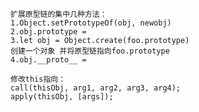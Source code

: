    扩展原型链的集中几种方法：
    1.Object.setPrototypeOf(obj, newobj)
    2.obj.prototype = 
    3.let obj = Object.create(foo.prototype) 
    创建一个对象 并将原型链指向foo.prototype
    4.obj.__proto__ =

    修改this指向：
    call(thisObj, arg1, arg2, arg3, arg4);
    apply(thisObj, [args]);